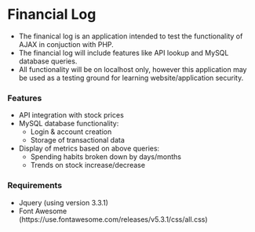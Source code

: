 <h1>Financial Log</h1>
<ul>
	<li>The finanical log is an application intended to test the functionality of AJAX in conjuction with PHP.</li>
	<li>The financial log will include features like API lookup and MySQL database queries.</li>
	<li>All functionality will be on localhost only, however this application may be used as a testing ground for learning website/application security.</li>
</ul>

<h3>Features</h3>
<ul>
	<li>API integration with stock prices</li>
	<li>MySQL database functionality:
		<ul>
			<li>Login & account creation</li>
			<li>Storage of transactional data</li>
		</ul>
	</li>
	<li>Display of metrics based on above queries:
		<ul>
			<li>Spending habits broken down by days/months</li>
			<li>Trends on stock increase/decrease</li>
		</ul>
	</li>
</ul>

<h3>Requirements</h3>
<ul>
	<li>Jquery (using version 3.3.1)</li>
	<li>Font Awesome (https://use.fontawesome.com/releases/v5.3.1/css/all.css)</li>
</ul> 
